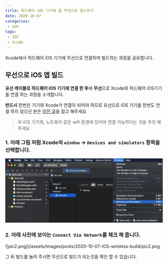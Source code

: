```yaml
---
title: 하드웨어 iOS 기기에 앱 무선으로 빌드하기
date: 2020-10-07
categories:
 - IOS
tags:
 - IOS
 - Xcode
---
```


Xcode에서 하드웨어 iOS 기기에 무선으로 연결하여 빌드하는 과정을 공유합니다. 

<!-- more -->

## 무선으로 iOS 앱 빌드 

**유선 케이블로 하드웨어 iOS 기기에 연결 한 후**에 **무선**으로 Xcode와 하드웨어 iOS기기를 연결 하는 과정을 소개합니다.  

**반드시** 한번은 기기와 Xcode가 연결이 되어야 하므로 유선으로 iOS 기기를 한번도 연결 하지 않으신 분은 [이전 글](https://kangraemin.github.io/ios/2020/10/06/iOS-build/)을 참고 해주세요 

> 꼭 iOS 기기와, 노트북이 같은 wifi 환경에 있어야 연결 가능하다는 것을 주의 해주세요 

### 1. 아래 그림 처럼 Xcode의 `window` -> `Devices and simulators` 항목을 선택합니다. 

![pic1.png](/assets/images/posts/2020-10-07-iOS-wireless-build/pic1.png)

### 2. 아래 사진에 보이는 `Connect Via Network`를 체크 해 줍니다. 

![pic2.png](/assets/images/posts/2020-10-07-iOS-wireless-build/pic2.png

그 뒤 빌드를 눌러 주시면 무선으로 빌드가 되는것을 확인 할 수 있습니다. 